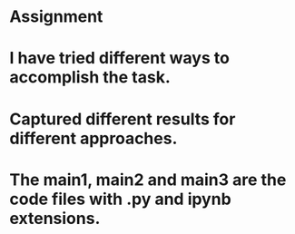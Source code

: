 # Assignment
# I have tried different ways to accomplish the task.
# Captured different results for different approaches.
# The main1, main2 and main3 are the code files with .py and ipynb extensions.

